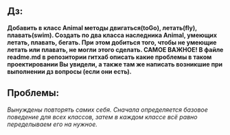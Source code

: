 ## Дз: 
**Добавить в класс Animal методы двигаться(toGo), летать(fly), плавать(swim). Создать по два класса наследника Animal,
умеющих летать, плавать, бегать. При этом добиться того, чтобы не умеющие летать или плавать, не могли этого сделать.
САМОЕ ВАЖНОЕ! В файле readme.md в репозитории гитхаб описать какие проблемы в таком проектировании Вы увидели, 
а также там же написать возникшие при выполнении дз вопросы (если они есть).**

## Проблемы:
*Вынуждены повторять самих себя. Сначала определяется базовое поведение для всех классов, затем в каждом классе всё равно переделываем его на нужное.*

